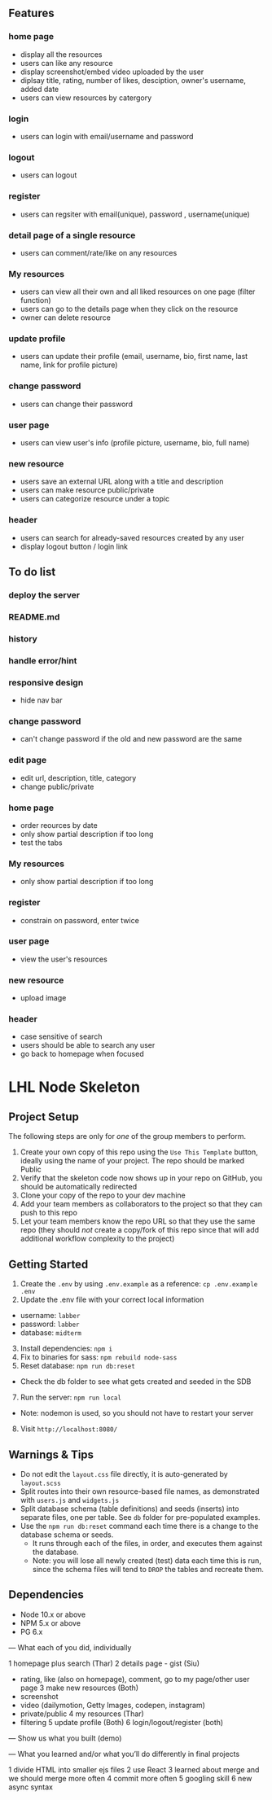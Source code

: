 ## Features

### home page

- display all the resources
- users can like any resource
- display screenshot/embed video uploaded by the user
- diplsay title, rating, number of likes, desciption, owner's username, added date
- users can view resources by catergory

### login

- users can login with email/username and password

### logout

- users can logout

### register

- users can regsiter with email(unique), password , username(unique)

### detail page of a single resource

- users can comment/rate/like on any resources

### My resources

- users can view all their own and all liked resources on one page (filter function)
- users can go to the details page when they click on the resource
- owner can delete resource

### update profile

- users can update their profile (email, username, bio, first name, last name, link for profile picture)

### change password

- users can change their password

### user page

- users can view user's info (profile picture, username, bio, full name)

### new resource

- users save an external URL along with a title and description
- users can make resource public/private
- users can categorize resource under a topic

### header

- users can search for already-saved resources created by any user
- display logout button / login link

## To do list

### deploy the server

### README.md

### history

### handle error/hint

### responsive design

- hide nav bar

### change password

- can't change password if the old and new password are the same

### edit page

- edit url, description, title, category
- change public/private

### home page

- order reources by date
- only show partial description if too long
- test the tabs

### My resources

- only show partial description if too long

### register

- constrain on password, enter twice

### user page

- view the user's resources

### new resource

- upload image

### header

- case sensitive of search
- users should be able to search any user
- go back to homepage when focused

# LHL Node Skeleton

## Project Setup

The following steps are only for _one_ of the group members to perform.

1. Create your own copy of this repo using the `Use This Template` button, ideally using the name of your project. The repo should be marked Public
2. Verify that the skeleton code now shows up in your repo on GitHub, you should be automatically redirected
3. Clone your copy of the repo to your dev machine
4. Add your team members as collaborators to the project so that they can push to this repo
5. Let your team members know the repo URL so that they use the same repo (they should _not_ create a copy/fork of this repo since that will add additional workflow complexity to the project)

## Getting Started

1. Create the `.env` by using `.env.example` as a reference: `cp .env.example .env`
2. Update the .env file with your correct local information

- username: `labber`
- password: `labber`
- database: `midterm`

3. Install dependencies: `npm i`
4. Fix to binaries for sass: `npm rebuild node-sass`
5. Reset database: `npm run db:reset`

- Check the db folder to see what gets created and seeded in the SDB

7. Run the server: `npm run local`

- Note: nodemon is used, so you should not have to restart your server

8. Visit `http://localhost:8080/`

## Warnings & Tips

- Do not edit the `layout.css` file directly, it is auto-generated by `layout.scss`
- Split routes into their own resource-based file names, as demonstrated with `users.js` and `widgets.js`
- Split database schema (table definitions) and seeds (inserts) into separate files, one per table. See `db` folder for pre-populated examples.
- Use the `npm run db:reset` command each time there is a change to the database schema or seeds.
  - It runs through each of the files, in order, and executes them against the database.
  - Note: you will lose all newly created (test) data each time this is run, since the schema files will tend to `DROP` the tables and recreate them.

## Dependencies

- Node 10.x or above
- NPM 5.x or above
- PG 6.x

— What each of you did, individually

1 homepage plus search (Thar)
2 details page - gist (Siu)

- rating, like (also on homepage), comment, go to my page/other user page
  3 make new resources (Both)
- screenshot
- video (dailymotion, Getty Images, codepen, instagram)
- private/public
  4 my resources (Thar)
- filtering
  5 update profile (Both)
  6 login/logout/register (both)

— Show us what you built (demo)

— What you learned and/or what you’ll do differently in final projects

1 divide HTML into smaller ejs files
2 use React
3 learned about merge and we should merge more often
4 commit more often
5 googling skill
6 new async syntax
